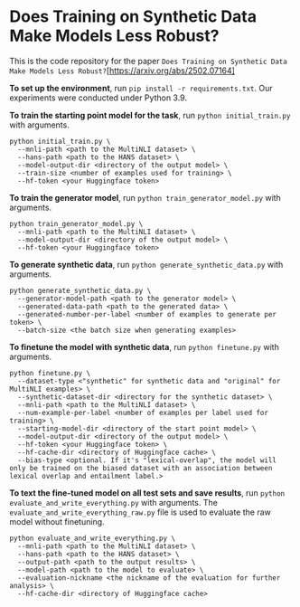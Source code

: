 # Does Training on Synthetic Data Make Models Less Robust?

This is the code repository for the paper `Does Training on Synthetic Data Make Models Less Robust?`[https://arxiv.org/abs/2502.07164]

**To set up the environment**, run `pip install -r requirements.txt`. Our experiments were conducted under Python 3.9.

**To train the starting point model for the task**, run `python initial_train.py` with arguments.
```
python initial_train.py \
  --mnli-path <path to the MultiNLI dataset> \
  --hans-path <path to the HANS dataset> \
  --model-output-dir <directory of the output model> \
  --train-size <number of examples used for training> \
  --hf-token <your Huggingface token>
```
**To train the generator model**, run `python train_generator_model.py` with arguments.
```
python train_generator_model.py \
  --mnli-path <path to the MultiNLI dataset> \
  --model-output-dir <directory of the output model> \
  --hf-token <your Huggingface token>
```
**To generate synthetic data**, run `python generate_synthetic_data.py` with arguments.
```
python generate_synthetic_data.py \
  --generator-model-path <path to the generator model> \
  --generated-data-path <path to the generated data> \
  --generated-number-per-label <number of examples to generate per token> \
  --batch-size <the batch size when generating examples>
```
**To finetune the model with synthetic data**, run `python finetune.py` with arguments.
```
python finetune.py \
  --dataset-type <"synthetic" for synthetic data and "original" for MultiNLI examples> \
  --synthetic-dataset-dir <directory for the synthetic dataset> \
  --mnli-path <path to the MultiNLI dataset> \
  --num-example-per-label <number of examples per label used for training> \
  --starting-model-dir <directory of the start point model> \
  --model-output-dir <directory of the output model> \
  --hf-token <your Huggingface token> \
  --hf-cache-dir <directory of Huggingface cache> \
  --bias-type <optional. If it's "lexical-overlap", the model will only be trained on the biased dataset with an association between lexical overlap and entailment label.>
```
**To text the fine-tuned model on all test sets and save results**, run `python evaluate_and_write_everything.py` with arguments. The `evaluate_and_write_everything_raw.py` file is used to evaluate the raw model without finetuning.
```
python evaluate_and_write_everything.py \
  --mnli-path <path to the MultiNLI dataset> \
  --hans-path <path to the HANS dataset> \
  --output-path <path to the output results> \
  --model-path <path to the model to evaluate> \
  --evaluation-nickname <the nickname of the evaluation for further analysis> \
  --hf-cache-dir <directory of Huggingface cache>
```
